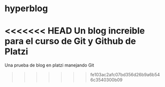 # hyperblog
<<<<<<< HEAD
Un blog increible para el curso de Git y Github de Platzi
=======
Una prueba de blog en platzi manejando Git
>>>>>>> fe103ac2afc07bd356d26b9a6b546c3540300b09
